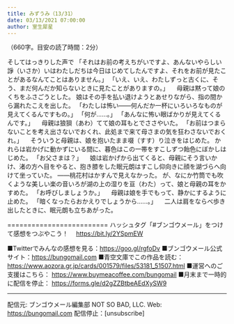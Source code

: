 ```yaml
---
title: みずうみ（13/31）
date: 03/13/2021 07:00:00
author: 室生犀星
---
```


（660字。目安の読了時間：2分）

そしてはっきりした声で
「それはお前の考えちがいですよ、あんないやらしい諍（いさか）いはわたしだちは今日はじめてしたんですよ、それをお前が見たことがあるなんてことはありません。」
「いえ、いえ、わたしずっと古くに、そう、まだ何んだか知らないときに見たことがありますの。」
　母親は黙って娘のくちをふさごうとした。
娘はその手を払い退けようとあせりながら、指の間から漏れたこえを出した。
「わたしは怖い――何んだか一杯にいろいろなものが見えてくるんですもの。」
「何が……。」
「あんなに怖い眼ばかりが見えてくるんです。」
　母親は狼狽（あわ）てて娘の耳もとでささやいた。
「お前はつまらないことを考え出さないでおくれ、此処まで来て母さまの気を狂わさないでおくれ。」
　そういうと母親は、娘を抱いたまま啜（すす）り泣きをはじめた。
かれらは岩かげに動かずにいる間に、暮色はこの一帯をすこしずつ飴色にぼかしはじめた。
「お父さまは？」
　娘は岩かげから出てくると、母親にそう言いかけ、渚の方へ目をやると、抱き膝をした眠元朗はすこし仰向きに顔を湖づらへ向けて坐っていた。
――桃花村はかすんで見えなかった。
が、なにか竹筒でも吹くような美しい楽の音いろが湖の上の湿りを亘（わた）って、娘と母親の耳をかすめた。
「お呼びしましょうか。」
　母親は娘を手でもって、静かにするように止めた。
「暗くなったらおかえりでしょうから……。」
　二人は肩をならべ歩き出したときに、眠元朗も立ちあがった。

=========================
ハッシュタグ「#ブンゴウメール」をつけて感想をつぶやこう！　
https://bit.ly/2YSpmEW

■Twitterでみんなの感想を見る：https://goo.gl/rgfoDv
■ブンゴウメール公式サイト：https://bungomail.com
■青空文庫でこの作品を読む：https://www.aozora.gr.jp/cards/001579/files/53181_51507.html
■運営へのご支援はこちら： https://www.buymeacoffee.com/bungomail
■月末まで一時的に配信を停止： https://forms.gle/d2gZZBtbeAEdXySW9

-------
配信元: ブンゴウメール編集部
NOT SO BAD, LLC.
Web: https://bungomail.com
配信停止：[unsubscribe]

